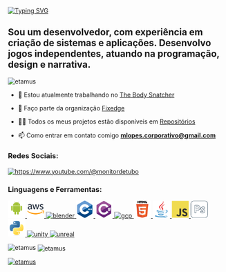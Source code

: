 [![Typing SVG](https://readme-typing-svg.demolab.com?font=Fira+Code&size=120&pause=1000&center=true&width=2000&height=1000&lines=Ol%C3%A1!+Meu+nome+%C3%A9+Mateus+%F0%9F%91%8B)](https://git.io/typing-svg)
<h2 align="left">Sou um desenvolvedor, com experiência em criação de sistemas e aplicações. Desenvolvo jogos independentes, atuando na programação, design e narrativa.</h2> 

<p align="left"> <img src="https://komarev.com/ghpvc/?username=etamus&label=Visitantes&color=000)000&style=flat" alt="etamus" /> </p>

- 🔭 Estou atualmente trabalhando no [The Body Snatcher](https://github.com/Etamus/The-Inhabited)

- 👯 Faço parte da organização [Fixedge](https://github.com/Fixedge)

- 👨‍💻 Todos os meus projetos estão disponíveis em [Repositórios](https://github.com/Etamus?tab=repositories)

- 📫 Como entrar em contato comigo **mlopes.corporativo@gmail.com**

<h3 align="left">Redes Sociais:</h3>
<p align="left">
<a href="https://www.youtube.com/c/https://www.youtube.com/@monitordetubo" target="blank"><img align="center" src="https://raw.githubusercontent.com/rahuldkjain/github-profile-readme-generator/master/src/images/icons/Social/youtube.svg" alt="https://www.youtube.com/@monitordetubo" height="30" width="40" /></a>
</p>

<h3 align="left">Linguagens e Ferramentas:</h3>
<p align="left"> <a href="https://developer.android.com" target="_blank" rel="noreferrer"> <img src="https://raw.githubusercontent.com/devicons/devicon/master/icons/android/android-original-wordmark.svg" alt="android" width="40" height="40"/> </a> <a href="https://aws.amazon.com" target="_blank" rel="noreferrer"> <img src="https://raw.githubusercontent.com/devicons/devicon/master/icons/amazonwebservices/amazonwebservices-original-wordmark.svg" alt="aws" width="40" height="40"/> </a> <a href="https://www.blender.org/" target="_blank" rel="noreferrer"> <img src="https://download.blender.org/branding/community/blender_community_badge_white.svg" alt="blender" width="40" height="40"/> </a> <a href="https://www.w3schools.com/cpp/" target="_blank" rel="noreferrer"> <img src="https://raw.githubusercontent.com/devicons/devicon/master/icons/cplusplus/cplusplus-original.svg" alt="cplusplus" width="40" height="40"/> </a> <a href="https://www.w3schools.com/cs/" target="_blank" rel="noreferrer"> <img src="https://raw.githubusercontent.com/devicons/devicon/master/icons/csharp/csharp-original.svg" alt="csharp" width="40" height="40"/> </a> <a href="https://cloud.google.com" target="_blank" rel="noreferrer"> <img src="https://www.vectorlogo.zone/logos/google_cloud/google_cloud-icon.svg" alt="gcp" width="40" height="40"/> </a> <a href="https://www.w3.org/html/" target="_blank" rel="noreferrer"> <img src="https://raw.githubusercontent.com/devicons/devicon/master/icons/html5/html5-original-wordmark.svg" alt="html5" width="40" height="40"/> </a> <a href="https://www.java.com" target="_blank" rel="noreferrer"> <img src="https://raw.githubusercontent.com/devicons/devicon/master/icons/java/java-original.svg" alt="java" width="40" height="40"/> </a> <a href="https://developer.mozilla.org/en-US/docs/Web/JavaScript" target="_blank" rel="noreferrer"> <img src="https://raw.githubusercontent.com/devicons/devicon/master/icons/javascript/javascript-original.svg" alt="javascript" width="40" height="40"/> </a> <a href="https://www.photoshop.com/en" target="_blank" rel="noreferrer"> <img src="https://raw.githubusercontent.com/devicons/devicon/master/icons/photoshop/photoshop-line.svg" alt="photoshop" width="40" height="40"/> </a> <a href="https://www.python.org" target="_blank" rel="noreferrer"> <img src="https://raw.githubusercontent.com/devicons/devicon/master/icons/python/python-original.svg" alt="python" width="40" height="40"/> </a> <a href="https://unity.com/" target="_blank" rel="noreferrer"> <img src="https://www.vectorlogo.zone/logos/unity3d/unity3d-icon.svg" alt="unity" width="40" height="40"/> </a> <a href="https://unrealengine.com/" target="_blank" rel="noreferrer"> <img src="https://raw.githubusercontent.com/kenangundogan/fontisto/036b7eca71aab1bef8e6a0518f7329f13ed62f6b/icons/svg/brand/unreal-engine.svg" alt="unreal" width="40" height="40"/> </a> </p>

<p><img align="left" src="https://github-readme-stats.vercel.app/api/top-langs?username=etamus&show_icons=true&theme=dark&locale=en&layout=compact" alt="etamus" /></p>

<p>&nbsp;<img align="center" src="https://github-readme-stats.vercel.app/api?username=etamus&show_icons=true&theme=dark&locale=en" alt="etamus" /></p>

<p align="left"> <a href="https://github.com/ryo-ma/github-profile-trophy"><img src="https://github-profile-trophy.vercel.app/?username=etamus" alt="etamus" /></a> </p>
